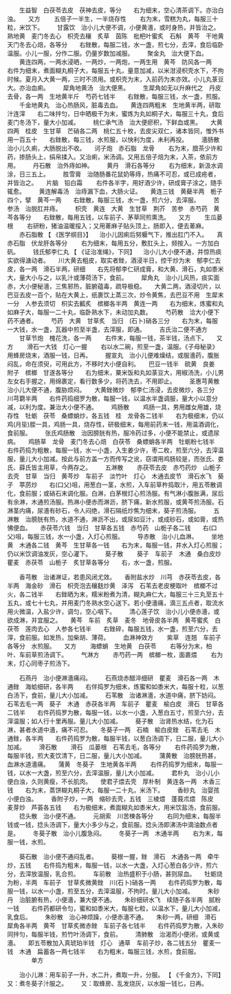 <!-- { "loadSidebar": true } -->
　　生益智　白茯苓去皮　茯神去皮，等分　　右为细末，空心清茶调下。亦治白浊。　　又方
　　五倍子一半生，一半烧存性
　　右为末，雪糕为丸，每服三十粒，米饮下。
　　甘露饮　治小儿大便不调，小便黄濇，或时身热，并皆治之。　　熟地黄　麦门冬去心　枳壳去穰　炙草　茵陈　枇杷叶蜜炙　石斛　黄芩　干地黄　天门冬去心焙，各等分　　右銼散，每服二钱，水一盏，煎七分，去滓，食后临卧温服。小儿一服，分作二服。仍量岁数加减服。
　　聚金丸　治大便下血。
　　黄连四两，一两水浸晒，一两炒，一两炮，一两生用　黄芩　防风各一两　　右件为细末，煮面糊丸桐子大，每服五十丸，量意加减，以米泔浸枳壳水下，不拘时候。夏月入大黄一两，三时不须用。或枳壳为末，入前药为末亦效。小儿丸菉豆大。亦治血痢。
　　犀角地黄汤　治大便黑。
　　生犀角如无以升麻代之　丹皮去骨，各一两　生地黄半斤　芍药七钱半　　右銼散，每服三钱，水一盏，煎服。
　　千金地黄丸　治心热肠风，脏毒去血。　　黄连四两粗末　生地黄半两，研取汁连滓　　右二味拌匀，日中晒极干为末，蜜炼为丸如桐子大，每服三十丸，食后麦门冬汤下，量大小加减。
　　桃仁承气汤　治大便瘀积，下鲜血或黑。　　大黄四两　桂皮　生甘草　芒硝各二两　桃仁五十枚，去皮尖双仁，诸本皆同，惟外书用一百五十　　右銼散，每三钱，水煎服，以快利为度，未利再投。
　　濇肠散　治小儿久痢，大肠脱出不收。　　诃子炮　赤石脂　龙骨
　　右为末，腊茶少许和药，掺肠头上，绢帛揉入。又治痢，米汤调。又用五倍子焙为末，入茶，依前方用。
　　丹石散　治外痔如神。
　　黄丹　滑石各等分
　　右为细末，新汲水调涂，日三五上。
　　胜雪膏　治随肠番花鼠奶等痔，热痛不可忍，或已成疮者，并皆治之。　　片脑　铅白霜
　　右件各半字，用好酒少许，研成膏子涂之，随手辄愈。
　　黄连解毒汤　治痔漏下血，大肠火证。　　黄连三钱　黄蘗半两　栀子四个，擘　黄芩一两　　右銼散，每服三钱，水一盏，煎六分，去滓服。
　　苦参汤　治脱肛并痔。
　　枳壳　黄连　大黄　生甘草　荆芥　苦参　赤芍药　黄芩各等分　　右銼散，每用五钱，以车前子、茅草同煎熏洗。　　又方
　　生瓜蒌根
　　右研粉，猪油温暖挼入；又用萆麻子贴头顶上，肠即入，便去萆麻。
　　赤石脂散 【 《医学纲目》】 　治小儿因痢后努躽气下，推出肛门不入。　　真赤石脂　伏龙肝各等分
　　右为细末，每用五分，敷肛头上，频按入。一方加白矾。
　　钱氏郁李仁丸 【 《证治准绳》，下同】 　治小儿大小便不通，并惊热痰实欲得溏动者。　　川大黄去粗皮，取实者銼，酒浸半日，控干炒为末　郁李仁去皮，各一两　滑石半两，研细　　右先将郁李仁研成膏，和大黄、滑石，丸如黍米大，量大小与之，以乳汁或薄荷汤下，食前。
　　犀角丸　治小儿风热，痰实面赤，大小便秘濇，三焦邪热，脏腑蕴毒，疏导极稳。　　大黄二两，酒浸切片，以巴豆去皮一百个，贴在大黄上，纸裹饮上蒸三次，炒令黄焦，去巴豆不用　生犀末一分　人参去须切　枳实去瓤炙　槟榔各半两　黄连一两　　右为细末，炼蜜和丸如麻子大，每服一二十丸，临卧熟水下，未动加丸数。
　　芍药散　洽大小便下药不通者。
　　芍药　大黄　甘草炙　当归　(石卜)硝各三分　　右为末，每服一大钱，水一盏，瓦器中煎至半盏，去滓服，即通。
　　吉氏治二便不通方
　　甘草节炮　槐花洗，各一两
　　右件末，每服一钱，茶半钱，汤点下。　　又方
　　滑石一大钱　灯心一握
　　右以水二碗，煎至一盏，温服。《子母秘录》用蜂房烧末，酒服一钱，日再。
　　握宣丸　治小儿便难燥结，或服濇药，腹胀闷乱，命在须臾，可用此方，不移时大小便自利。　　巴豆一钱半　硫黄　良姜　附子　槟榔　甘遂各等分　　右为细末，粟米饭和丸如菉豆大，用椒汤洗，小儿男左女右手握之，用绵裹定，看行数多少，将药洗去，不用即止。
　　圣惠芎黄散　治小儿大便不通，腹胁烦闷。　　大黄銼微炒　郁李仁汤浸，去皮微炒，各三分　川芎藭半两　　右件药捣细罗为散，每服一钱，以温水半盏调服，量大小以意分减，以利为度。兼治大小便不通。
　　鸡肠散
　　鸡肠一具，男用雌女用雄，烧存性　牡蛎　茯苓　桑螵蛸炒，各五钱　桂　龙骨各二钱半　　右为极细末，仍以鸡(月坒)胵一具，鸡肠一具，烧存性，研极细末，每用前药末一钱，用温酒调化，食前服。
　　张氏鸡肠散　治因膀胱有热，服冷药过多，小便不能禁止，或遗尿病。　　鸡肠草　龙骨　麦门冬去心焙　白茯苓　桑螵蛸各半两　牡蛎粉七钱半　　右件药捣为粗散，每服一钱，水一小盏，入生姜少许，枣二枚，煎至六分，去滓温服，量儿大小加减。按此与前方盖一方而传写之讹，窃谓用鸡肠较是，而张氏、娄氏、薛氏皆主用草，今两存之。
　　五淋散
　　赤茯苓去皮　赤芍药炒　山栀子去壳　甘草　当归　黄芩炒　车前子　淡竹叶　灯心　木通去皮节　滑石水飞　葵子　葶苈炒　　右(口父)咀，用葱白一茎，水煎，入车前草杵捣取汁，用五苓散调化，食前服；或硝石末调化服。白淋，白茅根灯心煎汤服。有气淋小腹胀满，尿后有余淋，木通煎汤服。热淋小便赤而淋沥，脐下痛，新水煎服，或黄芩煎汤服。石淋茎内痛，尿濇有砂石，令人闷绝，滑石隔纸炒焦为细末，葵子煎汤服。
　　五淋散　治膀胱有热，水道不通，淋沥不出，或尿如豆汁，或成砂石，或如膏，或热怫便血。　　赤茯苓六钱　当归　甘草各五钱　赤芍药　山栀子各二钱　　右(口父)咀，每服三钱，水一小盏，入灯心煎服。
　　导赤散　治小儿血淋。
　　坐地黄　木通各二钱　黄芩　生甘草各一钱　　右为末，每服一钱，井水入灯心煎服；仍以米饮调油发灰，空心灌下。
　　葵子散
　　葵子　车前子　木通　桑白皮炒　瞿麦　赤茯苓　山栀子　炙甘草各等分　　右，水一盏，煎服。

　　香芎散　治诸淋证，若患风闭尤效。　　香附盐水炒　川芎　赤茯苓去皮，各半两　海金砂　滑石　枳壳泡去穰麸炒黄　泽泻　石苇去老皮梗取叶　槟榔不过火，各二钱半　　右銼晒为末，糯米粉煮为清，糊丸麻仁大，每服三十三丸至五十五丸，或七十七丸，并用麦门冬熟水空心送下。若小便濇痛，滴三五点者，取流水用火微温，入盐少许，调匀，空心咽下。
　　清心莲子饮　治小儿小便赤濇，或欲成淋，并宜服之。　　黄芩　车前　炙草　麦冬　地骨皮各半两　黄芩蜜炙　白茯苓　莲肉去心　人参各七钱半　　右銼碎，每服五钱，水一盏，煎至六分，去滓，食前服。如发热，加柴胡、薄荷。
　　血淋神效方
　　紫草　连翘　车前子各等分　水煎服。　　又方
　　海螵蛸　生地黄　白茯苓
　　右等分为末，柏叶、车前草煎汤调下。
　　气淋方
　　赤芍药一两　槟榔一枚，面裹煨
　　右为末，灯心同枣子煎汤下。

　　石燕丹　治小便淋濇痛闷。
　　石燕烧赤醋淬细研　瞿麦　滑石各一两　木通銼　海蛤细研，各半两　　右伴捣罗为细末，炼蜜和如黍米大，每服十粒，以葱白汤下，食前，量儿大小加减。
　　石苇散　治诸淋濇，水道中痛，脐下妨闷。　　石苇去毛一两　葵子　木通　赤茯各半两　车前子　瞿麦　榆白皮　滑石　甘草各二钱半　　右件药捣罗为散，每服一钱，以水一小盏，入葱白五寸，煎至六分，去滓温服；如人行十里再服。量儿大小加减。
　　葵子散　治肾热水结，化为石淋，甚者水道中濇，痛不可忍。　　冬葵子一两　石楠　榆白皮銼　石苇去毛　木通銼，各半两　　右件药捣罗为散，每服半钱，以葱白汤调下，日二服，量儿大小加减。
　　滑石散
　　滑石　瓜蒌根　石苇去毛，各等分
　　右件药捣罗为散，每服半钱，煎大麦饮清下，日二服，量儿大小加减。
　　蒲黄散　治膀胱热甚，血淋水道濇痛。　　蒲黄　冬葵子　生地黄各半两
　　右件药捣罗为细末，每服一钱，以水一大盏，煎至六分，去滓温服，量儿大小加减。
　　君朴丸　治小儿小便白浊，久则黄瘦，不长肌肉。　　使君子煨去壳　厚朴制　黄连各一两　木香三钱　　右为末，蒸饼糊丸桐子大，每服一二十丸，米汤下。
　　香砂丸　治婴孩小便白浊。
　　香附子炒，一两　缩砂去壳，五钱　三棱煨　蓬莪朮煨　陈皮　麦芽炒　芦荟各五钱　　右为极细末，煮面糊丸如黍米大，用米饮盐汤，食前服。
　　捻头散　治小便不通。
　　元胡索　川苦楝各等分
　　右同为细末，每服半钱或一钱，捻头汤调下，量大小多少与之，食前服。捻头汤即沸汤中滴油数点者是。
　　冬葵子散　治小儿腹急闷。
　　冬葵子一两　木通半两
　　右为末，每服一钱，水煎。

　　葵石散　治小便不通闷乱者。
　　葵根一握，銼　滑石　木通各一两　牵牛炒，五钱　　右件捣为粗末，每服一钱，以水一大盏，入灯心葱白各少许，煎六分，去滓放温服，乳合煎。
　　车前散　治热盛积于小肠，甚则尿血。　　牡蛎烧为粉，半两　车前子　甘草炙微黄銼　川(石卜)硝各一两　　右件药捣罗为散，每服一钱，以水一小盏，煎至五分，去滓温服，不拘时。量儿大小加减。
　　朱砂丹　治脏腑有热，小便濇，兼大便不通。　　朱砂细研水飞　续随子各半两　腻粉一钱　　右件药都研令匀，蜜和如黍米大，每服七粒，以温水下，量儿大小加减，乳食后。
　　朱砂散　治心神烦躁，小便赤濇不通。　　朱砂一两，研细　滑石　犀角各半两　黄芩　甘草炙微赤銼　车前子各七钱半　　右件药捣罗为散，入朱砂同拌匀，每服半钱，煎竹叶汤调下，食前。
　　清肺散　治渴而小便闭，或黄或濇。　　即五苓散加入真琥珀半钱　灯心　通草　车前子炒，各二钱五分　瞿麦一钱　木通　扁蓄各一两七钱半　　右为粗末，每服三钱，水煎，食前服。
　　　　单方

　　治小儿淋：用车前子一升，水二升，煮取一升，分服。 【 《千金方》，下同】　　又：煮冬葵子汁服之。
　　又：取蜂房、乱发烧灰，以水服一钱匕，日再。
